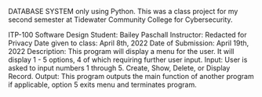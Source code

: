 DATABASE SYSTEM only using Python. This was a class project for my second semester at Tidewater Community College for Cybersecurity.

ITP-100 Software Design
Student: Bailey Paschall
Instructor: Redacted for Privacy
Date given to class: April 8th, 2022
Date of Submission: April 19th, 2022
Description: This program will display a menu for the user. It will display 1 - 5 options, 4 of which requiring further user input.
Input: User is asked to input numbers 1 through 5. Create, Show, Delete, or Display Record.
Output: This program outputs the main function of another program if applicable, option 5 exits menu and terminates program.
